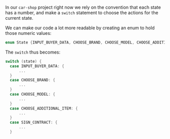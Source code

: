 
In our `car-shop` project right now we rely on the convention that each state has a number, and make a `switch` statement to choose the actions for the current state.

We can make our code a lot more readable by creating an enum to hold those numeric values:

```c
enum State {INPUT_BUYER_DATA, CHOOSE_BRAND, CHOOSE_MODEL, CHOOSE_ADDITIONAL_ITEM, SIGN_CONTRACT};
```
The `switch` thus becomes:
```c
switch (state) {
  case INPUT_BUYER_DATA: {
      ...
  }
  case CHOOSE_BRAND: {
      ...
  }
  case CHOOSE_MODEL: {
      ...
  }
  case CHOOSE_ADDITIONAL_ITEM: {
      ...
  }
  case SIGN_CONTRACT: {
      ...
  }
```
